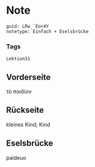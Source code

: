 # Note
```
guid: LRw_`Eo<4Y
notetype: Einfach + Eselsbrücke
```

### Tags
```
Lektion31
```

## Vorderseite
τὸ παιδίον

## Rückseite
kleines Kind; Kind

## Eselsbrücke
paideuo
